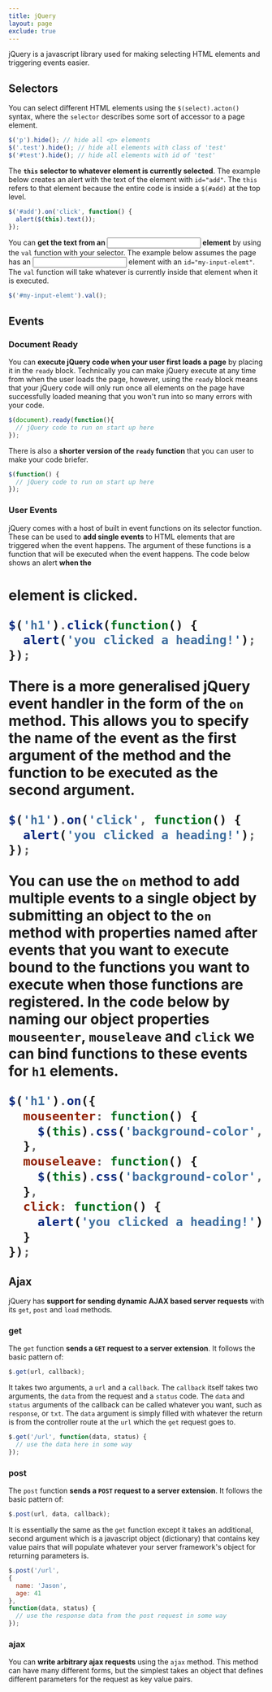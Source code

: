 ```yaml
---
title: jQuery
layout: page
exclude: true
---
```

jQuery is a javascript library used for making selecting HTML elements and triggering events easier.

## Selectors

You can select different HTML elements using the `$(select).acton()` syntax, where the `selector` describes some sort of accessor to a page element.
```js
$('p').hide(); // hide all <p> elements
$('.test').hide(); // hide all elements with class of 'test'
$('#test').hide(); // hide all elements with id of 'test'
```

The **`this` selector to whatever element is currently selected**. The example below creates an alert with the text of the element with `id="add"`. The `this` refers to that element because the entire code is inside a `$(#add)` at the top level.
```js
$('#add').on('click', function() {
  alert($(this).text());
});
```

You can **get the text from an <input> element** by using the `val` function with your selector. The example below assumes the page has an <input> element with an `id="my-input-elemt"`. The `val` function will take whatever is currently inside that element when it is executed.
```js
$('#my-input-elemt').val();
```

## Events

### Document Ready

You can **execute jQuery code when your user first loads a page** by placing it in the `ready` block. Technically you can make jQuery execute at any time from when the user loads the page, however, using the `ready` block means that your jQuery code will only run once all elements on the page have successfully loaded meaning that you won't run into so many errors with your code.
```js
$(document).ready(function(){  
  // jQuery code to run on start up here
});
```

There is also a **shorter version of the `ready` function** that you can user to make your code briefer.
```js
$(function() {
  // jQuery code to run on start up here
});
```

### User Events

jQuery comes with a host of built in event functions on its selector function. These can be used to **add single events** to HTML elements that are triggered when the event happens. The argument of these functions is a function that will be executed when the event happens. The code below shows an alert **when the <h1> element is clicked**.
```js
$('h1').click(function() {
  alert('you clicked a heading!');
});
```

There is a **more generalised jQuery event handler** in the form of the `on` method. This allows you to specify the name of the event as the first argument of the method and the function to be executed as the second argument.
```js
$('h1').on('click', function() {
  alert('you clicked a heading!');
});
```

You can use the `on` method to **add multiple events to a single object** by submitting an object to the `on` method with properties named after events that you want to execute bound to the functions you want to execute when those functions are registered. In the code below by naming our object properties `mouseenter`, `mouseleave` and `click` we can bind functions to these events for `h1` elements.
```js
$('h1').on({
  mouseenter: function() {
    $(this).css('background-color', 'blue');
  },
  mouseleave: function() {
    $(this).css('background-color', 'white');
  },
  click: function() {
    alert('you clicked a heading!');
  }
});
```

## Ajax

jQuery has **support for sending dynamic AJAX based server requests** with its `get`, `post` and `load` methods.

### get

The `get` function **sends a `GET` request to a server extension**.  It follows the basic pattern of:
```js
$.get(url, callback);
```
It takes two arguments, a `url` and a `callback`. The `callback` itself takes two arguments, the `data` from the request and a `status` code. The `data` and `status` arguments of the callback can be called whatever you want, such as `response`, or `txt`. The `data` argument is simply filled with whatever the return is from the controller route at the `url` which the `get` request goes to.
```js
$.get('/url', function(data, status) {
  // use the data here in some way
});
```

### post

The `post` function **sends a `POST` request to a server extension**. It follows the basic pattern of:
```js
$.post(url, data, callback);
```

It is essentially the same as the `get` function except it takes an additional, second argument which is a javascript object (dictionary) that contains key value pairs that will populate whatever your server framework's object for returning parameters is.
```js
$.post('/url',
{
  name: 'Jason',
  age: 41
},
function(data, status) {
  // use the response data from the post request in some way
});
```

### ajax

You can **write arbitrary ajax requests** using the `ajax` method. This method can have many different forms, but the simplest takes an object that defines different parameters for the request as key value pairs.

<!--stackedit_data:
eyJoaXN0b3J5IjpbMTI0Mzg1MDg0NCwxNzQ5NDU3MzUyLDg4OT
A3MjQ0OCwxNzU4MjUzNjkxLC0xMDYwNjQzNSwxOTgwNzY3NTM3
LDExNTc3NDM0MzRdfQ==
-->